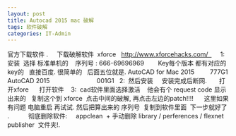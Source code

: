 ```yaml
---
layout: post
title: Autocad 2015 mac 破解  
tags: 软件破解
categories: IT-Admin
---
```



官方下载软件 .     下载破解软件  xforce   http://www.xforcehacks.com/   
 
 
1:    安装  选择 标准单机的    序列号 : 666-69696969      
 
Key每个版本 都有对应的key的   直接百度. 很简单的   后面五位就是.
AutoCAD for Mac 2015         777G1
AutoCAD 2015                           001G1
 
2:  然后安装     安装完成后断网.       打开xfore      打开软件  
 
3:  cad软件里面选择激活    他会有个 request code 显示出来的  
 复制这个到 xforce  点击中间的破解, 再点击左边的patch!!!!      这里如果有问题 电脑重启 再试试.
然后把算出来的 序列号  复制到软件里面  下一步就好了 .
 
 
 
 
 
彻底删除软件:     appclean  + 手动删除 library / perferences / flexnet publisher  文件夹!.
 





